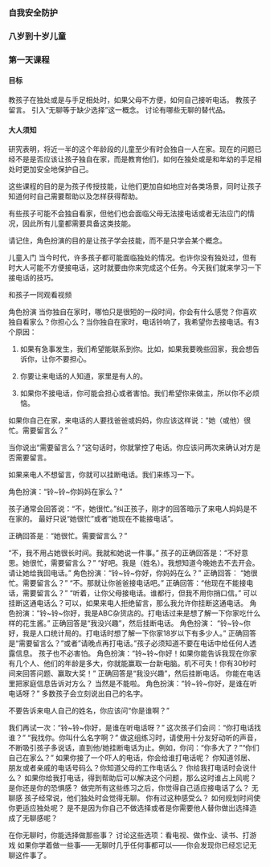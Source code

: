 
### 自我安全防护

### 八岁到十岁儿童

### 第一天课程

#### 目标

教孩子在独处或是与手足相处时，如果父母不方便，如何自己接听电话。
教孩子留言。
引入“无聊等于缺少选择”这一概念。 
讨论有哪些无聊的替代品。

#### 大人须知

研究表明，将近一半的这个年龄段的儿童至少有时会独自一人在家。现在的问题已经不是是否应该让孩子独自在家，而是教育他们，如何在独处或是和年幼的手足相处时更加安全地保护自己。

这些课程的目的是为孩子传授技能，让他们更加自如地应对各类场景，同时让孩子知道何时自己需要帮助以及怎样获得帮助。

有些孩子可能不会独自看家，但他们也会面临父母无法接电话或者无法应门的情况，因此所有儿童都需要具备这类技能。

请记住，角色扮演的目的是让孩子学会技能，而不是只学会某个概念。

儿童入门
 当今时代，许多孩子都可能面临独处的情况。也许你没有独处过，但有时大人可能不方便接电话，这时就要由你来完成这个任务。今天我们就来学习一下接电话的技巧。

和孩子一同观看视频

角色扮演
当你独自在家时，哪怕只是很短的一段时间，你会有什么感觉？你喜欢独自看家么？你担心么？当你独自在家时，电话铃响了，我希望你去接电话。有3个原因：

1.	如果有急事发生，我们希望能联系到你。比如，如果我要晚些回家，我会想告诉你，让你不要担心。
2.	你要让来电话的人知道，家里是有人的。
 
3.	如果你不接电话，你可能会担心或者害怕。我们希望你来做主，所以你不必烦恼。

如果你自己在家，来电话的人要找爸爸或妈妈，你应该这样说：“她（或他）很忙。需要留言么？”

当你说出“需要留言么？”这句话时，你就掌控了电话。你应该问两次来确认对方是否需要留言。

如果来电人不想留言，你就可以挂断电话。我们来练习一下。

角色扮演：“铃~铃~你妈妈在家么？”

孩子通常会回答说：“不，她很忙。”纠正孩子，刚才的回答暗示了来电人妈妈是不在家的。   最好只说“她很忙”或者“她现在不能接电话”。

正确回答是：“她很忙。需要留言么？”

“不，我不用占她很长时间。我就和她说一件事。”
孩子的正确回答是：“不好意思。她很忙，需要留言么？”
“好吧。我是（姓名）。我想知道今晚她去不去开会。请让她给我回电话。” 
角色扮演：“铃~铃~你好，你妈妈在么？”
正确回答：   “她很忙。需要留言么？”
 “不。那就让你爸爸接电话吧。”
正确回答：“他现在不能接电话，需要留言么？”
“听着，让你父母接电话。谁都行，但我不用你捎口信。”
可以挂断这通电话么？可以，如果来电人拒绝留言，那么我允许你挂断这通电话。
角色扮演：“铃~铃~你好，我是ABC杂货店的。打电话过来是想了解一下你家吃什么样的花生酱。”
正确回答是“我没兴趣”，然后挂断电话。
角色扮演：   “铃~铃~你好，我是人口统计局的。打电话时想了解一下你家18岁以下有多少人。”
正确回答是“需要留言么？”或者”请晚点再打电话。”孩子必须知道不要在电话中给任何人透露信息。   孩子也不必害怕。
角色扮演：“铃~铃~你好！如果你能告诉我现在你家有几个人、他们的年龄是多大，你就能赢取一台新电脑。机不可失！你有30秒时间来回答问题、赢取大奖！”
正确回答是“我没兴趣”，然后挂断电话。
你能在电话里把家庭信息告诉对方么？
当然是不能啦。
角色扮演：“铃~铃~你好，是谁在听电话呀？”
多数孩子会立刻说出自己的名字。

不要告诉来电人自己的姓名，你应该问“你是谁啊？”

我们再试一次：“铃~铃~你好，是谁在听电话呀？”
这次孩子们会问：“你打电话找谁？”
“我找你。你叫什么名字啊？”
做这组练习时，请使用十分友好动听的声音，不断吸引孩子多说话，直到他/她挂断电话为止。例如，你问：“你多大了？”“你们自己在家么？” 
如果你接了一个吓人的电话，你会给谁打电话呢？
你知道邻居、朋友或者亲戚的电话号码么？你知道父母的工作电话么？
你给我打电话时会说什么？
如果你给我打电话，得到帮助后可以解决这个问题，那么这时谁占上风呢？是你还是你的恐惧感？
做完所有这些练习之后，你觉得自己适应接电话了么？
无聊感
孩子经常说，他们独处时会觉得无聊。   你有过这种感受么？
如何规划时间使你更适应独处呢？
是不是因为你自己不做选择或者是你需要他人替你做出选择造成了无聊感呢？

在你无聊时，你能选择做那些事？
讨论这些选项：看电视、做作业、读书、打游戏
如果你学着做一些事——无聊时几乎任何事都可以——你会发现你已经忘记无聊这件事了。